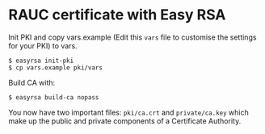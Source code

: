 # RAUC certificate with Easy RSA

Init PKI and copy vars.example (Edit this `vars` file to customise the settings for your PKI) to vars.

```shell
$ easyrsa init-pki
$ cp vars.example pki/vars
```

Build CA with:

```shell
$ easyrsa build-ca nopass
```

You now have two important files: `pki/ca.crt` and `private/ca.key` which make up the public and private components of a Certificate Authority.
